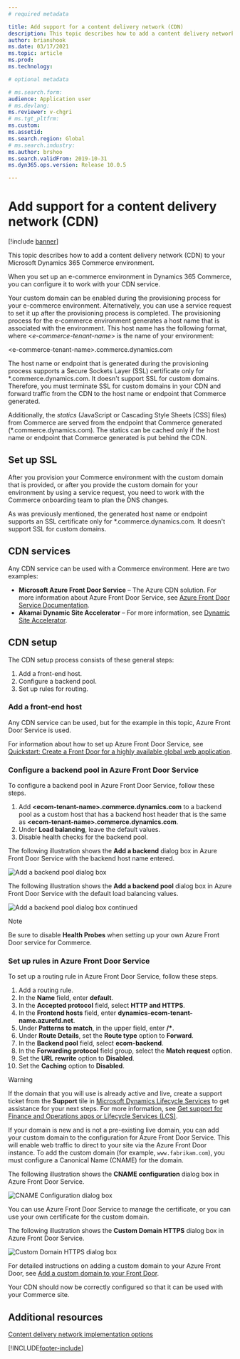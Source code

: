 ```yaml
---
# required metadata

title: Add support for a content delivery network (CDN)
description: This topic describes how to add a content delivery network (CDN) to your Microsoft Dynamics 365 Commerce environment.
author: brianshook
ms.date: 03/17/2021
ms.topic: article
ms.prod: 
ms.technology: 

# optional metadata

# ms.search.form: 
audience: Application user
# ms.devlang: 
ms.reviewer: v-chgri
# ms.tgt_pltfrm: 
ms.custom: 
ms.assetid: 
ms.search.region: Global
# ms.search.industry: 
ms.author: brshoo
ms.search.validFrom: 2019-10-31
ms.dyn365.ops.version: Release 10.0.5

---
```


# Add support for a content delivery network (CDN)

[!include [banner](includes/banner.md)]

This topic describes how to add a content delivery network (CDN) to your Microsoft Dynamics 365 Commerce environment.

When you set up an e-commerce environment in Dynamics 365 Commerce, you can configure it to work with your CDN service. 

Your custom domain can be enabled during the provisioning process for your e-commerce environment. Alternatively, you can use a service request to set it up after the provisioning process is completed. The provisioning process for the e-commerce environment generates a host name that is associated with the environment. This host name has the following format, where \<*e-commerce-tenant-name*\> is the name of your environment:

&lt;e-commerce-tenant-name&gt;.commerce.dynamics.com

The host name or endpoint that is generated during the provisioning process supports a Secure Sockets Layer (SSL) certificate only for \*.commerce.dynamics.com. It doesn't support SSL for custom domains. Therefore, you must terminate SSL for custom domains in your CDN and forward traffic from the CDN to the host name or endpoint that Commerce generated. 

Additionally, the *statics* (JavaScript or Cascading Style Sheets \[CSS\] files) from Commerce are served from the endpoint that Commerce generated (\*.commerce.dynamics.com). The statics can be cached only if the host name or endpoint that Commerce generated is put behind the CDN.

## Set up SSL

After you provision your Commerce environment with the custom domain that is provided, or after you provide the custom domain for your environment by using a service request, you need to work with the Commerce onboarding team to plan the DNS changes.

As was previously mentioned, the generated host name or endpoint supports an SSL certificate only for \*.commerce.dynamics.com. It doesn't support SSL for custom domains.

## CDN services

Any CDN service can be used with a Commerce environment. Here are two examples:

- **Microsoft Azure Front Door Service** – The Azure CDN solution. For more information about Azure Front Door Service, see [Azure Front Door Service Documentation](/azure/frontdoor/).
- **Akamai Dynamic Site Accelerator** – For more information, see [Dynamic Site Accelerator](https://www.akamai.com/us/en/products/performance/dynamic-site-accelerator.jsp).

## CDN setup

The CDN setup process consists of these general steps:

1. Add a front-end host.
1. Configure a backend pool.
1. Set up rules for routing.

### Add a front-end host

Any CDN service can be used, but for the example in this topic, Azure Front Door Service is used. 

For information about how to set up Azure Front Door Service, see [Quickstart: Create a Front Door for a highly available global web application](/azure/frontdoor/quickstart-create-front-door).

### Configure a backend pool in Azure Front Door Service

To configure a backend pool in Azure Front Door Service, follow these steps.

1. Add **&lt;ecom-tenant-name&gt;.commerce.dynamics.com** to a backend pool as a custom host that has a backend host header that is the same as **&lt;ecom-tenant-name&gt;.commerce.dynamics.com**.
1. Under **Load balancing**, leave the default values.
1. Disable health checks for the backend pool.

The following illustration shows the **Add a backend** dialog box in Azure Front Door Service with the backend host name entered.

![Add a backend pool dialog box](./media/CDN_BackendPool.png)

The following illustration shows the **Add a backend pool** dialog box in Azure Front Door Service with the default load balancing values.

![Add a backend pool dialog box continued](./media/CDN_BackendPool_2.png)

> [!NOTE]
> Be sure to disable **Health Probes** when setting up your own Azure Front Door service for Commerce.


### Set up rules in Azure Front Door Service

To set up a routing rule in Azure Front Door Service, follow these steps.

1. Add a routing rule.
1. In the **Name** field, enter **default**.
1. In the **Accepted protocol** field, select **HTTP and HTTPS**.
1. In the **Frontend hosts** field, enter **dynamics-ecom-tenant-name.azurefd.net**.
1. Under **Patterns to match**, in the upper field, enter **/\***.
1. Under **Route Details**, set the **Route type** option to **Forward**.
1. In the **Backend pool** field, select **ecom-backend**.
1. In the **Forwarding protocol** field group, select the **Match request** option. 
1. Set the **URL rewrite** option to **Disabled**.
1. Set the **Caching** option to **Disabled**.


> [!WARNING]
> If the domain that you will use is already active and live, create a support ticket from the **Support** tile in [Microsoft Dynamics Lifecycle Services](https://lcs.dynamics.com/) to get assistance for your next steps. For more information, see [Get support for Finance and Operations apps or Lifecycle Services (LCS)](../fin-ops-core/dev-itpro/lifecycle-services/lcs-support.md).

If your domain is new and is not a pre-existing live domain, you can add your custom domain to the configuration for Azure Front Door Service. This will enable web traffic to direct to your site via the Azure Front Door instance. To add the custom domain (for example, `www.fabrikam.com`), you must configure a Canonical Name (CNAME) for the domain.

The following illustration shows the **CNAME configuration** dialog box in Azure Front Door Service.

![CNAME Configuration dialog box](./media/CNAME_Configuration.png)

You can use Azure Front Door Service to manage the certificate, or you can use your own certificate for the custom domain.

The following illustration shows the **Custom Domain HTTPS** dialog box in Azure Front Door Service.

![Custom Domain HTTPS dialog box](./media/Custom_Domain_HTTPS.png)

For detailed instructions on adding a custom domain to your Azure Front Door, see [Add a custom domain to your Front Door](/azure/frontdoor/front-door-custom-domain).

Your CDN should now be correctly configured so that it can be used with your Commerce site.

## Additional resources

[Content delivery network implementation options](cdn-options.md)


[!INCLUDE[footer-include](../includes/footer-banner.md)]